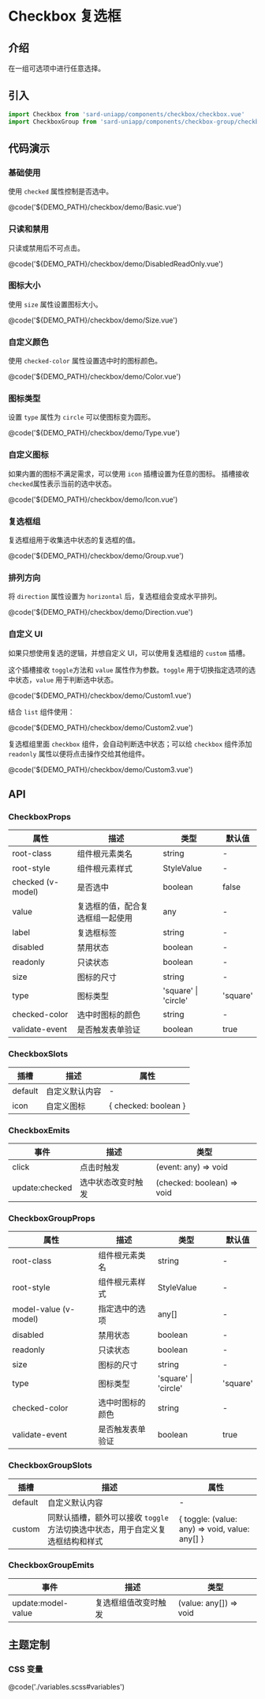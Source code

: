 # Checkbox 复选框

## 介绍

在一组可选项中进行任意选择。

## 引入

```ts
import Checkbox from 'sard-uniapp/components/checkbox/checkbox.vue'
import CheckboxGroup from 'sard-uniapp/components/checkbox-group/checkbox-group.vue'
```

## 代码演示

### 基础使用

使用 `checked` 属性控制是否选中。

@code('${DEMO_PATH}/checkbox/demo/Basic.vue')

### 只读和禁用

只读或禁用后不可点击。

@code('${DEMO_PATH}/checkbox/demo/DisabledReadOnly.vue')

### 图标大小

使用 `size` 属性设置图标大小。

@code('${DEMO_PATH}/checkbox/demo/Size.vue')

### 自定义颜色

使用 `checked-color` 属性设置选中时的图标颜色。

@code('${DEMO_PATH}/checkbox/demo/Color.vue')

### 图标类型

设置 `type` 属性为 `circle` 可以使图标变为圆形。

@code('${DEMO_PATH}/checkbox/demo/Type.vue')

### 自定义图标

如果内置的图标不满足需求，可以使用 `icon` 插槽设置为任意的图标。
插槽接收`checked`属性表示当前的选中状态。

@code('${DEMO_PATH}/checkbox/demo/Icon.vue')

### 复选框组

复选框组用于收集选中状态的复选框的值。

@code('${DEMO_PATH}/checkbox/demo/Group.vue')

### 排列方向

将 `direction` 属性设置为 `horizontal` 后，复选框组会变成水平排列。

@code('${DEMO_PATH}/checkbox/demo/Direction.vue')

### 自定义 UI

如果只想使用复选的逻辑，并想自定义 UI，可以使用复选框组的 `custom` 插槽。

这个插槽接收 `toggle`方法和 `value` 属性作为参数。`toggle` 用于切换指定选项的选中状态，`value` 用于判断选中状态。

@code('${DEMO_PATH}/checkbox/demo/Custom1.vue')

结合 `list` 组件使用：

@code('${DEMO_PATH}/checkbox/demo/Custom2.vue')

复选框组里面 `checkbox` 组件，会自动判断选中状态；可以给 `checkbox` 组件添加 `readonly` 属性以便将点击操作交给其他组件。

@code('${DEMO_PATH}/checkbox/demo/Custom3.vue')

## API

### CheckboxProps

| 属性              | 描述                             | 类型                 | 默认值   |
| ----------------- | -------------------------------- | -------------------- | -------- |
| root-class        | 组件根元素类名                   | string               | -        |
| root-style        | 组件根元素样式                   | StyleValue           | -        |
| checked (v-model) | 是否选中                         | boolean              | false    |
| value             | 复选框的值，配合复选框组一起使用 | any                  | -        |
| label             | 复选框标签                       | string               | -        |
| disabled          | 禁用状态                         | boolean              | -        |
| readonly          | 只读状态                         | boolean              | -        |
| size              | 图标的尺寸                       | string               | -        |
| type              | 图标类型                         | 'square' \| 'circle' | 'square' |
| checked-color     | 选中时图标的颜色                 | string               | -        |
| validate-event    | 是否触发表单验证                 | boolean              | true     |

### CheckboxSlots

| 插槽    | 描述           | 属性                 |
| ------- | -------------- | -------------------- |
| default | 自定义默认内容 | -                    |
| icon    | 自定义图标     | { checked: boolean } |

### CheckboxEmits

| 事件           | 描述               | 类型                       |
| -------------- | ------------------ | -------------------------- |
| click          | 点击时触发         | (event: any) => void       |
| update:checked | 选中状态改变时触发 | (checked: boolean) => void |

### CheckboxGroupProps

| 属性                  | 描述             | 类型                 | 默认值   |
| --------------------- | ---------------- | -------------------- | -------- |
| root-class            | 组件根元素类名   | string               | -        |
| root-style            | 组件根元素样式   | StyleValue           | -        |
| model-value (v-model) | 指定选中的选项   | any[]                | -        |
| disabled              | 禁用状态         | boolean              | -        |
| readonly              | 只读状态         | boolean              | -        |
| size                  | 图标的尺寸       | string               | -        |
| type                  | 图标类型         | 'square' \| 'circle' | 'square' |
| checked-color         | 选中时图标的颜色 | string               | -        |
| validate-event        | 是否触发表单验证 | boolean              | true     |

### CheckboxGroupSlots

| 插槽    | 描述                                                                           | 属性                                           |
| ------- | ------------------------------------------------------------------------------ | ---------------------------------------------- |
| default | 自定义默认内容                                                                 | -                                              |
| custom  | 同默认插槽，额外可以接收 `toggle` 方法切换选中状态，用于自定义复选框结构和样式 | { toggle: (value: any) => void, value: any[] } |

### CheckboxGroupEmits

| 事件               | 描述                 | 类型                   |
| ------------------ | -------------------- | ---------------------- |
| update:model-value | 复选框组值改变时触发 | (value: any[]) => void |

## 主题定制

### CSS 变量

@code('./variables.scss#variables')
